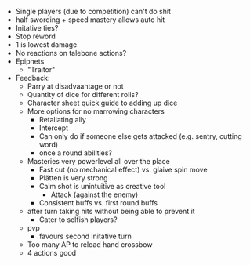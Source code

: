 - Single players (due to competition) can't do shit
- half swording + speed mastery allows auto hit
- Initative ties?
- Stop reword
- 1 is lowest damage
- No reactions on talebone actions?
- Epiphets
	- "Traitor"
- Feedback:
	- Parry at disadvaantage or not
	- Quantity of dice for different rolls?
	- Character sheet quick guide to adding up dice
	- More options for no marrowing characters
		- Retaliating ally
		- Intercept
		- Can only do if someone else gets attacked (e.g. sentry, cutting word)
		- once a round abilities?
	- Masteries very powerlevel all over the place
		- Fast cut (no mechanical effect) vs. glaive spin move
		- Plätten is very strong
		- Calm shot is unintuitive as creative tool
			- Attack (against the enemy)
		- Consistent buffs vs. first round buffs
	- after turn taking hits without being able to prevent it
		- Cater to selfish players?
	- pvp
		- favours second initative turn
	- Too many AP to reload hand crossbow
	- 4 actions good